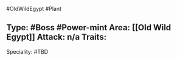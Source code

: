 #OldWildEgypt #Plant 

Type: #Boss #Power-mint
Area: [[Old Wild Egypt]]
Attack: n/a
Traits:
- 

Speciality: #TBD